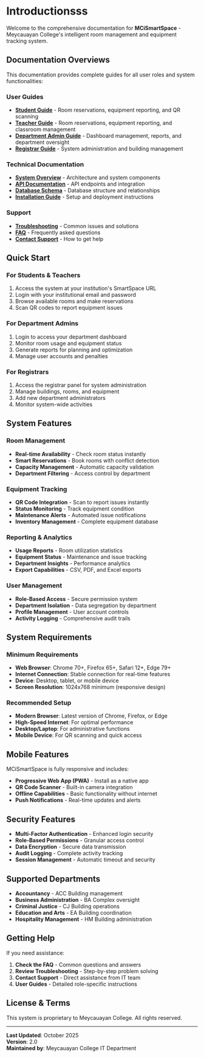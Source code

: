 # Introductionsss

Welcome to the comprehensive documentation for **MCiSmartSpace** - Meycauayan College's intelligent room management and equipment tracking system.

## Documentation Overviews

This documentation provides complete guides for all user roles and system functionalities:

### User Guides

* [**Student Guide**](student-guide/) - Room reservations, equipment reporting, and QR scanning
* [**Teacher Guide**](teacher-guide/) - Room reservations, equipment reporting, and classroom management
* [**Department Admin Guide**](department-admin-guide/) - Dashboard management, reports, and department oversight
* [**Registrar Guide**](registrar-guide/) - System administration and building management

### Technical Documentation

* [**System Overview**](technical/system-overview.md) - Architecture and system components
* [**API Documentation**](technical/api-documentation.md) - API endpoints and integration
* [**Database Schema**](technical/database-schema.md) - Database structure and relationships
* [**Installation Guide**](technical/installation.md) - Setup and deployment instructions

### Support

* [**Troubleshooting**](support/troubleshooting.md) - Common issues and solutions
* [**FAQ**](support/faq.md) - Frequently asked questions
* [**Contact Support**](support/contact.md) - How to get help

## Quick Start

### For Students & Teachers

1. Access the system at your institution's SmartSpace URL
2. Login with your institutional email and password
3. Browse available rooms and make reservations
4. Scan QR codes to report equipment issues

### For Department Admins

1. Login to access your department dashboard
2. Monitor room usage and equipment status
3. Generate reports for planning and optimization
4. Manage user accounts and penalties

### For Registrars

1. Access the registrar panel for system administration
2. Manage buildings, rooms, and equipment
3. Add new department administrators
4. Monitor system-wide activities

## System Features

### Room Management

* **Real-time Availability** - Check room status instantly
* **Smart Reservations** - Book rooms with conflict detection
* **Capacity Management** - Automatic capacity validation
* **Department Filtering** - Access control by department

### Equipment Tracking

* **QR Code Integration** - Scan to report issues instantly
* **Status Monitoring** - Track equipment condition
* **Maintenance Alerts** - Automated issue notifications
* **Inventory Management** - Complete equipment database

### Reporting & Analytics

* **Usage Reports** - Room utilization statistics
* **Equipment Status** - Maintenance and issue tracking
* **Department Insights** - Performance analytics
* **Export Capabilities** - CSV, PDF, and Excel exports

### User Management

* **Role-Based Access** - Secure permission system
* **Department Isolation** - Data segregation by department
* **Profile Management** - User account controls
* **Activity Logging** - Comprehensive audit trails

## System Requirements

### Minimum Requirements

* **Web Browser**: Chrome 70+, Firefox 65+, Safari 12+, Edge 79+
* **Internet Connection**: Stable connection for real-time features
* **Device**: Desktop, tablet, or mobile device
* **Screen Resolution**: 1024x768 minimum (responsive design)

### Recommended Setup

* **Modern Browser**: Latest version of Chrome, Firefox, or Edge
* **High-Speed Internet**: For optimal performance
* **Desktop/Laptop**: For administrative functions
* **Mobile Device**: For QR scanning and quick access

## Mobile Features

MCiSmartSpace is fully responsive and includes:

* **Progressive Web App (PWA)** - Install as a native app
* **QR Code Scanner** - Built-in camera integration
* **Offline Capabilities** - Basic functionality without internet
* **Push Notifications** - Real-time updates and alerts

## Security Features

* **Multi-Factor Authentication** - Enhanced login security
* **Role-Based Permissions** - Granular access control
* **Data Encryption** - Secure data transmission
* **Audit Logging** - Complete activity tracking
* **Session Management** - Automatic timeout and security

## Supported Departments

* **Accountancy** - ACC Building management
* **Business Administration** - BA Complex oversight
* **Criminal Justice** - CJ Building operations
* **Education and Arts** - EA Building coordination
* **Hospitality Management** - HM Building administration

## Getting Help

If you need assistance:

1. **Check the FAQ** - Common questions and answers
2. **Review Troubleshooting** - Step-by-step problem solving
3. **Contact Support** - Direct assistance from IT team
4. **User Guides** - Detailed role-specific instructions

## License & Terms

This system is proprietary to Meycauayan College. All rights reserved.

***

**Last Updated**: October 2025\
**Version**: 2.0\
**Maintained by**: Meycauayan College IT Department
